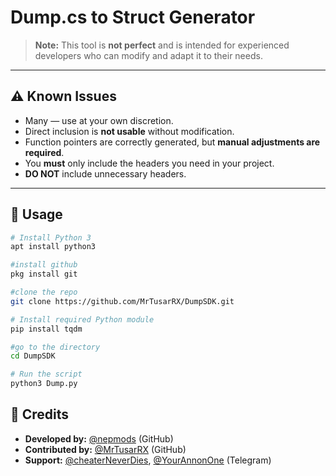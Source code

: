 # Dump.cs to Struct Generator

> **Note:** This tool is **not perfect** and is intended for experienced developers who can modify and adapt it to their needs.

---

## ⚠️ Known Issues
- Many — use at your own discretion.
- Direct inclusion is **not usable** without modification.
- Function pointers are correctly generated, but **manual adjustments are required**.
- You **must** only include the headers you need in your project.
- **DO NOT** include unnecessary headers.

---

## 🔧 Usage

```bash
# Install Python 3
apt install python3

#install github 
pkg install git

#clone the repo
git clone https://github.com/MrTusarRX/DumpSDK.git

# Install required Python module
pip install tqdm

#go to the directory
cd DumpSDK

# Run the script
python3 Dump.py
```

## 👥 Credits

- **Developed by:** [@nepmods](https://github.com/nepmods) (GitHub)
- **Contributed by:** [@MrTusarRX](https://github.com/MrTusarRX) (GitHub) 
- **Support:** [@cheaterNeverDies](https://t.me/cheaterNeverDies), [@YourAnnonOne](https://t.me/YourAnnonOne) (Telegram)
